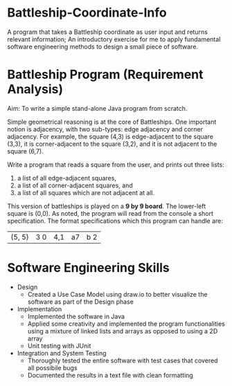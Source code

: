 # Battleship-Coordinate-Info
A program that takes a Battleship coordinate as user input and returns relevant information; An introductory exercise for me to apply fundamental software engineering methods to design a small piece of software.

# Battleship Program (Requirement Analysis)
Aim: To write a simple stand-alone Java program from scratch.

Simple geometrical reasoning is at the core of Battleships. One important notion is
adjacency, with two sub-types: edge adjacency and corner adjacency. For example,
the square (4,3) is edge-adjacent to the square (3,3), it is corner-adjacent to the
square (3,2), and it is not adjacent to the square (6,7).

Write a program that reads a square from the user, and prints out three lists:
1) a list of all edge-adjacent squares,
2) a list of all corner-adjacent squares, and
3) a list of all squares which are not adjacent at all.


This version of battleships is played on a **9 by 9 board**. The lower-left square is (0,0).
As noted, the program will read from the console a short specification. The format specifications which this program can handle are: 

<table style="width:100%">
  <tr>
    <td>(5, 5)</td>
    <td>3 0</td>
    <td>4,1</td>
    <td>a7</td>
    <td>b 2</td>
  </tr>
</table>

# Software Engineering Skills
- Design
  - Created a Use Case Model using draw.io to better visualize the software as part of the Design phase
- Implementation
  - Implemented the software in Java
  - Applied some creativity and implemented the program functionalities using a mixture of linked lists and arrays as opposed to using a 2D array
  - Unit testing with JUnit
- Integration and System Testing
  - Thoroughly tested the entire software with test cases that covered all possibile bugs
  - Documented the results in a text file with clean formatting
